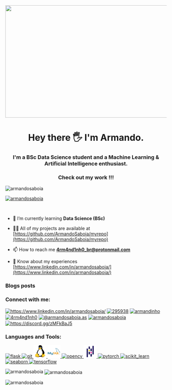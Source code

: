 <img src="https://bit.ly/3nyncqf" width="1020" height="350">

<h1 align="center">Hey there 🖐️ I'm Armando.</h1>
<h3 align="center">I'm a BSc Data Science student and a Machine Learning & Artificial Intelligence enthusiast.</h3> 
<h3 align="center">Check out my work !!!</h3>

<p align="left"> <img src="https://komarev.com/ghpvc/?username=armandosaboia&label=Profile%20views&color=0e75b6&style=flat" alt="armandosaboia" /> </p>

<p align="left"> <a href="https://github.com/ryo-ma/github-profile-trophy"><img src="https://github-profile-trophy.vercel.app/?username=armandosaboia" alt="armandosaboia" /></a> </p>

<p align="left"> <a href="https://twitter.com/" target="blank"><img src="https://img.shields.io/twitter/follow/?logo=twitter&style=for-the-badge" alt="" /></a> </p>

- 🌱 I’m currently learning **Data Science (BSc)**

- 👨‍💻 All of my projects are available at [https://github.com/ArmandoSaboia/myrepo](https://github.com/ArmandoSaboia/myrepo)

- 📫 How to reach me **4rm4nd1nh0_br@protonmail.com**

- 📄 Know about my experiences [https://www.linkedin.com/in/armandosaboia/](https://www.linkedin.com/in/armandosaboia/)

### Blogs posts
<!-- BLOG-POST-LIST:START -->
<!-- BLOG-POST-LIST:END -->

<h3 align="left">Connect with me:</h3>
<p align="left">
<a href="https://www.linkedin.com/in/armandosaboia/" target="blank"><img align="center" src="https://raw.githubusercontent.com/rahuldkjain/github-profile-readme-generator/master/src/images/icons/Social/linked-in-alt.svg" alt="https://www.linkedin.com/in/armandosaboia/" height="30" width="40" /></a>
<a href="https://stackoverflow.com/users/295938" target="blank"><img align="center" src="https://raw.githubusercontent.com/rahuldkjain/github-profile-readme-generator/master/src/images/icons/Social/stack-overflow.svg" alt="295938" height="30" width="40" /></a>
<a href="https://kaggle.com/armandinho" target="blank"><img align="center" src="https://raw.githubusercontent.com/rahuldkjain/github-profile-readme-generator/master/src/images/icons/Social/kaggle.svg" alt="armandinho" height="30" width="40" /></a>
<a href="https://instagram.com/4rm4nd1nh0" target="blank"><img align="center" src="https://raw.githubusercontent.com/rahuldkjain/github-profile-readme-generator/master/src/images/icons/Social/instagram.svg" alt="4rm4nd1nh0" height="30" width="40" /></a>
<a href="https://medium.com/@armandosaboia.as" target="blank"><img align="center" src="https://raw.githubusercontent.com/rahuldkjain/github-profile-readme-generator/master/src/images/icons/Social/medium.svg" alt="@armandosaboia.as" height="30" width="40" /></a>
<a href="https://www.hackerrank.com/armandosaboia" target="blank"><img align="center" src="https://raw.githubusercontent.com/rahuldkjain/github-profile-readme-generator/master/src/images/icons/Social/hackerrank.svg" alt="armandosaboia" height="30" width="40" /></a>
<a href="https://discord.gg/https://discord.gg/zMFkBaJ5" target="blank"><img align="center" src="https://raw.githubusercontent.com/rahuldkjain/github-profile-readme-generator/master/src/images/icons/Social/discord.svg" alt="https://discord.gg/zMFkBaJ5" height="30" width="40" /></a>
</p>

<h3 align="left">Languages and Tools:</h3>
<p align="left"> <a href="https://flask.palletsprojects.com/" target="_blank" rel="noreferrer"> <img src="https://www.vectorlogo.zone/logos/pocoo_flask/pocoo_flask-icon.svg" alt="flask" width="40" height="40"/> </a> <a href="https://git-scm.com/" target="_blank" rel="noreferrer"> <img src="https://www.vectorlogo.zone/logos/git-scm/git-scm-icon.svg" alt="git" width="40" height="40"/> </a> <a href="https://www.linux.org/" target="_blank" rel="noreferrer"> <img src="https://raw.githubusercontent.com/devicons/devicon/master/icons/linux/linux-original.svg" alt="linux" width="40" height="40"/> </a> <a href="https://www.mysql.com/" target="_blank" rel="noreferrer"> <img src="https://raw.githubusercontent.com/devicons/devicon/master/icons/mysql/mysql-original-wordmark.svg" alt="mysql" width="40" height="40"/> </a> <a href="https://opencv.org/" target="_blank" rel="noreferrer"> <img src="https://www.vectorlogo.zone/logos/opencv/opencv-icon.svg" alt="opencv" width="40" height="40"/> </a> <a href="https://pandas.pydata.org/" target="_blank" rel="noreferrer"> <img src="https://raw.githubusercontent.com/devicons/devicon/2ae2a900d2f041da66e950e4d48052658d850630/icons/pandas/pandas-original.svg" alt="pandas" width="40" height="40"/> </a> <a href="https://pytorch.org/" target="_blank" rel="noreferrer"> <img src="https://www.vectorlogo.zone/logos/pytorch/pytorch-icon.svg" alt="pytorch" width="40" height="40"/> </a> <a href="https://scikit-learn.org/" target="_blank" rel="noreferrer"> <img src="https://upload.wikimedia.org/wikipedia/commons/0/05/Scikit_learn_logo_small.svg" alt="scikit_learn" width="40" height="40"/> </a> <a href="https://seaborn.pydata.org/" target="_blank" rel="noreferrer"> <img src="https://seaborn.pydata.org/_images/logo-mark-lightbg.svg" alt="seaborn" width="40" height="40"/> </a> <a href="https://www.tensorflow.org" target="_blank" rel="noreferrer"> <img src="https://www.vectorlogo.zone/logos/tensorflow/tensorflow-icon.svg" alt="tensorflow" width="40" height="40"/> </a> </p>

<p><img align="left" src="https://github-readme-stats.vercel.app/api/top-langs?username=armandosaboia&show_icons=true&locale=en&layout=compact" alt="armandosaboia" /></p>

<p>&nbsp;<img align="center" src="https://github-readme-stats.vercel.app/api?username=armandosaboia&show_icons=true&locale=en" alt="armandosaboia" /></p>

<p><img align="center" src="https://github-readme-streak-stats.herokuapp.com/?user=armandosaboia&" alt="armandosaboia" /></p>

